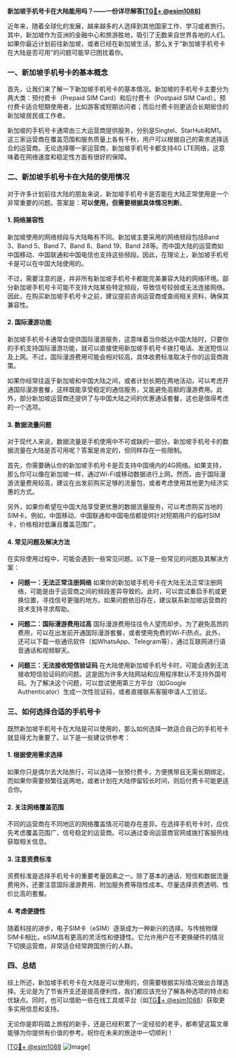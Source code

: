 **新加坡手机号卡在大陆能用吗？——一份详尽解答[[TG💪+ @esim1088](https://t.me/s/esim1088)]**

近年来，随着全球化的发展，越来越多的人选择到其他国家工作、学习或者旅行。其中，新加坡作为亚洲的金融中心和旅游胜地，吸引了无数来自世界各地的人们。如果你最近计划前往新加坡，或者已经在新加坡生活，那么关于“新加坡手机号卡在大陆是否可用”的问题可能早已困扰着你。

### **一、新加坡手机号卡的基本概念**

首先，让我们来了解一下新加坡手机号卡的基本情况。新加坡的手机号卡主要分为两大类：预付费卡（Prepaid SIM Card）和后付费卡（Postpaid SIM Card）。预付费卡适合短期使用者，比如游客或短期访问者；而后付费卡则更适合长期居住的新加坡居民或工作者。

新加坡的手机号卡通常由三大运营商提供服务，分别是Singtel、StarHub和M1。这三家运营商在覆盖范围和服务质量上各有千秋，用户可以根据自己的需求选择适合的运营商。无论选择哪一家运营商，新加坡手机号卡都支持4G LTE网络，这意味着在网络速度和稳定性方面有很好的保障。

### **二、新加坡手机号卡在大陆的使用情况**

对于许多计划前往大陆的朋友来说，新加坡手机号卡是否能在大陆正常使用是一个非常重要的问题。答案是：**可以使用，但需要根据具体情况判断**。

#### **1. 网络兼容性**
新加坡使用的网络频段与大陆略有不同。新加坡主要采用的网络频段包括Band 3、Band 5、Band 7、Band 8、Band 19、Band 28等。而中国大陆的运营商如中国移动、中国联通和中国电信也支持这些频段。因此，在理论上，新加坡手机号卡是可以在中国大陆使用的。

不过，需要注意的是，并非所有新加坡手机号卡都能完美兼容大陆的网络环境。部分新加坡手机号卡可能不支持大陆某些特定频段，导致信号较弱或无法连接网络。因此，在购买新加坡手机号卡之前，建议提前咨询运营商或查阅相关资料，确保其兼容性。

#### **2. 国际漫游功能**
新加坡手机号卡通常会提供国际漫游服务，这意味着当你抵达中国大陆时，只要你的手机支持国际漫游功能，就可以直接使用新加坡手机号卡拨打电话、发送短信以及上网。不过，国际漫游费用可能会相对较高，具体收费标准取决于你的运营商政策。

如果你经常往返于新加坡和中国大陆之间，或者计划长期在两地活动，可以考虑开通国际漫游套餐，这样既能享受稳定的通信服务，又能避免高额的漫游费用。此外，部分新加坡运营商还提供了与中国大陆之间的优惠通话套餐，这也是值得考虑的一个选项。

#### **3. 数据流量问题**
对于现代人来说，数据流量是手机使用中不可或缺的一部分。新加坡手机号卡的数据流量在大陆是否可用呢？答案是肯定的，但同样存在一些限制。

首先，你需要确认你的新加坡手机号卡是否支持中国境内的4G网络。如果支持，那么你可以像在新加坡一样，通过Wi-Fi或移动数据进行上网。然而，由于国际漫游流量费用较高，建议在出发前购买足够的流量包，或者考虑使用其他更为经济实惠的方式。

另外，如果你希望在中国大陆享受更优惠的数据流量服务，可以考虑购买当地的SIM卡。例如，中国移动、中国联通和中国电信都提供针对短期用户的临时SIM卡，价格相对低廉且覆盖范围广。

#### **4. 常见问题及解决方法**
在实际使用过程中，可能会遇到一些常见问题。以下是一些常见的问题及其解决方案：

- **问题一：无法正常注册网络**
  如果你的新加坡手机号卡在大陆无法正常注册网络，可能是由于运营商之间的频段差异导致的。此时，可以尝试重启手机或更换位置，寻找信号更强的地方。如果问题依旧存在，建议联系新加坡运营商的技术支持寻求帮助。

- **问题二：国际漫游费用过高**
  国际漫游费用往往令人望而却步。为了避免高昂的费用，可以在出发前开通国际漫游套餐，或者使用免费的Wi-Fi热点。此外，还可以下载一些通讯软件（如WhatsApp、Telegram等），通过互联网进行语音通话和视频聊天。

- **问题三：无法接收短信验证码**
  在大陆使用新加坡手机号卡时，可能会遇到无法接收短信验证码的问题。这是因为许多大陆网站和应用程序默认不支持外国号码。为了解决这个问题，可以尝试使用第三方平台（如Google Authenticator）生成一次性验证码，或者直接联系客服申请人工验证。

### **三、如何选择合适的手机号卡**

既然新加坡手机号卡在大陆是可以使用的，那么如何选择一款适合自己的手机号卡就显得尤为重要了。以下是一些建议供参考：

#### **1. 根据使用需求选择**
如果你只是偶尔去大陆旅行，可以选择一张预付费卡，方便携带且无需长期绑定。而如果你需要频繁往返两地，或者计划在大陆停留较长时间，则后付费卡可能更适合你。

#### **2. 关注网络覆盖范围**
不同的运营商在不同地区的网络覆盖情况可能存在差异。在选择手机号卡时，应优先考虑覆盖范围广、信号稳定的运营商。可以通过查询运营商官网或拨打客服热线获取相关信息。

#### **3. 注意资费标准**
资费标准是选择手机号卡的重要考量因素之一。除了基本的通话、短信和数据流量费用外，还要注意国际漫游费用、附加服务费等隐性成本。尽量选择资费透明、性价比高的套餐。

#### **4. 考虑便捷性**
随着科技的进步，电子SIM卡（eSIM）逐渐成为一种新兴的选择。与传统物理SIM卡相比，eSIM具有更高的灵活性和便捷性。它允许用户在不更换硬件的情况下切换运营商，非常适合经常跨国旅行的人群。

### **四、总结**

综上所述，新加坡手机号卡在大陆是可以使用的，但需要根据实际情况做出合理选择。无论是为了节省开支还是提高便利性，我们都应该充分了解各种选项的特点和优缺点。同时，也可以借助一些在线工具或平台（如[TG💪+ @esim1088](https://t.me/s/esim1088)）获取更多实用信息和支持。

无论你是即将踏上旅程的新手，还是已经积累了一定经验的老手，都希望这篇文章能够为你提供有价值的参考。祝你在未来的旅途中一切顺利！

[[TG💪+ @esim1088](https://t.me/s/esim1088) ![Image](https://i.postimg.cc/4NQfJmqS/Snipaste-2025-05-13-00-14-12.png)]